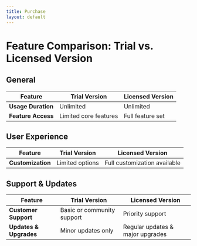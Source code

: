 ```yaml
---
title: Purchase
layout: default
---
```


<script async src="https://js.stripe.com/v3/pricing-table.js"></script>
<stripe-pricing-table pricing-table-id="prctbl_1QsIDnGOFLTmIJpusHWYBEZz"
publishable-key="pk_live_51QrsylGOFLTmIJpudO4VBYgvoW3bZS0DBJw47t52wQGY6TU96s6hkPaKFjahkqG9zJeXcJ4IGWo8FmPAHlnxmtZq00p9VyIJBE">
</stripe-pricing-table>

# Feature Comparison: Trial vs. Licensed Version

## General

| Feature         | Trial Version     | Licensed Version  |
|----------------|------------------|------------------|
| **Usage Duration** | Unlimited | Unlimited |
| **Feature Access** | Limited core features | Full feature set |

## User Experience

| Feature         | Trial Version     | Licensed Version  |
|----------------|------------------|------------------|
| **Customization** | Limited options | Full customization available |

## Support & Updates

| Feature         | Trial Version     | Licensed Version  |
|----------------|------------------|------------------|
| **Customer Support** | Basic or community support | Priority support |
| **Updates & Upgrades** | Minor updates only | Regular updates & major upgrades |

